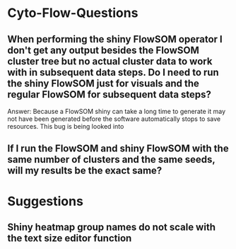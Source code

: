 # Cyto-Flow-Questions
## When performing the shiny FlowSOM operator I don't get any output besides the FlowSOM cluster tree but no actual cluster data to work with in subsequent data steps. Do I need to run the shiny FlowSOM just for visuals and the regular FlowSOM for subsequent data steps?
Answer: Because a FlowSOM shiny can take a long time to generate it may not have been generated before the software automatically stops to save resources. This bug is being looked into
## If I run the FlowSOM and shiny FlowSOM with the same number of clusters and the same seeds, will my results be the exact same?
# Suggestions
## Shiny heatmap group names do not scale with the text size editor function
